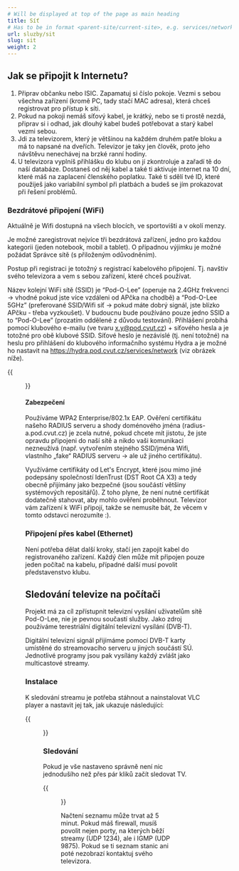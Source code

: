 ```yaml
---
# Will be displayed at top of the page as main heading
title: Síť
# Has to be in format <parent-site/current-site>, e.g. services/network (notice missing slash at the beginning)
url: sluzby/sit
slug: sit
weight: 2
---
```


## Jak se připojit k Internetu?

1. Připrav občanku nebo ISIC. Zapamatuj si číslo pokoje. Vezmi s sebou všechna zařízení (kromě PC, tady stačí MAC adresa), která chceš registrovat pro přístup k síti.
2. Pokud na pokoji nemáš síťový kabel, je krátký, nebo se ti prostě nezdá, připrav si i odhad, jak dlouhý kabel budeš potřebovat a starý kabel vezmi sebou.
3. Jdi za televizorem, který je většinou na každém druhém patře bloku a má to napsané na dveřích. Televizor je taky jen člověk, proto jeho návštěvu nenechávej na brzké ranní hodiny.
4. U televizora vyplníš přihlášku do klubu on jí zkontroluje a zařadí tě do naší databáze. Dostaneš od něj kabel a také ti aktivuje internet na 10 dní, které máš na zaplacení členského poplatku. Také ti sdělí tvé ID, které použiješ jako variabilní symbol při platbách a budeš se jím prokazovat při řešení problémů.

### Bezdrátové připojení (WiFi)

Aktuálně je Wifi dostupná na všech blocích, ve sportovišti a v okolí menzy.

Je možné zaregistrovat nejvíce tři bezdrátová zařízení, jedno pro každou kategorii (jeden notebook, mobil a tablet). O případnou výjimku je možné požádat Správce sítě (s přiloženým odůvodněním).

Postup při registraci je totožný s registrací kabelového připojení. Tj. navštiv svého televizora a vem s sebou zařízení, které chceš používat.

Název kolejní WiFi sítě (SSID) je “Pod-O-Lee” (operuje na 2.4GHz frekvenci → vhodné pokud jste více vzdáleni od APčka na chodbě) a “Pod-O-Lee 5GHz” (preferované SSID/Wifi síť → pokud máte dobrý signál, jste blízko APčku - třeba vyzkoušet). V budoucnu bude používáno pouze jedno SSID a to “Pod-O-Lee” (prozatím oddělené z důvodu testování). Přihlášení probíhá pomocí klubového e-mailu (ve tvaru x.y@pod.cvut.cz) + síťového hesla a je totožné pro obě klubové SSID. Síťové heslo je nezávislé (tj. není totožné) na heslu pro přihlášení do klubového informačního systému Hydra a je možné ho nastavit na https://hydra.pod.cvut.cz/services/network (viz obrázek níže).

{{<figure src="hydra_wifi_password.png" alt="WiFi password setup Hydra">}}

#### Zabezpečení

Používáme WPA2 Enterprise/802.1x EAP. Ověření certifikátu našeho RADIUS serveru a shody doménového jména (radius-a.pod.cvut.cz) je zcela nutné, pokud chcete mít jistotu, že jste opravdu připojeni do naší sítě a nikdo vaši komunikaci nezneužívá (např. vytvořením stejného SSID/jména Wifi, vlastního „fake“ RADIUS serveru → ale už jiného certifikátu). 

Využíváme certifikáty od Let's Encrypt, které jsou mimo jiné podepsány společností IdenTrust (DST Root CA X3) a tedy obecně přijímány jako bezpečné (jsou součástí většiny systémových repositářů). Z toho plyne, že není nutné certifikát dodatečně stahovat, aby mohlo ověření proběhnout. Televizor vám zařízení k WiFi připojí, takže se nemusíte bát, že věcem v tomto odstavci nerozumíte :).

### Připojení přes kabel (Ethernet)

Není potřeba dělat další kroky, stačí jen zapojit kabel do registrovaného zařízení.
Každý člen může mít připojen pouze jeden počítač na kabelu, případné další musí povolit představenstvo klubu.

## Sledování televize na počítači

Projekt má za cíl zpřístupnit televizní vysílání uživatelům sítě Pod-O-Lee, nie je pevnou součastí služby. Jako zdroj používáme terestriální digitální televizní vysílání (DVB-T).

Digitální televizní signál přijímáme pomocí DVB-T karty umístěné do streamovacího serveru u jiných součástí SÚ. Jednotlivé programy jsou pak vysílány každý zvlášt jako multicastové streamy.

### Instalace

K sledování streamu je potřeba stáhnout a nainstalovat VLC player a nastavit jej tak, jak ukazuje následující:

{{<figure src="vlc_nastaveni-sap.jpg" alt="Nastaveni TV ve VLC">}}

### Sledování

Pokud je vše nastaveno správně není nic jednodušího než přes pár kliků začít sledovat TV.

{{<figure src="vlc_prohledavani-sap.jpg" alt="TV kanály ve VLC">}}

Načtení seznamu může trvat až 5 minut. Pokud máš firewall, musíš povolit nejen porty, na kterých běží streamy (UDP 1234), ale i IGMP (UDP 9875). Pokud se ti seznam stanic ani poté nezobrazí kontaktuj svého televizora.
